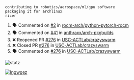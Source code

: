 ```
contributing to robotics/aerospace/ml/gpu software
packaging it for archlinux
ricer
```

<!--START_SECTION:activity-->
1. 🗣 Commented on [#2](https://github.com/rocm-arch/python-pytorch-rocm/issues/2) in [rocm-arch/python-pytorch-rocm](https://github.com/rocm-arch/python-pytorch-rocm)
2. 🗣 Commented on [#41](https://github.com/anthraxx/arch-pkgbuilds/issues/41) in [anthraxx/arch-pkgbuilds](https://github.com/anthraxx/arch-pkgbuilds)
3. ❌ Reopened PR [#276](https://github.com/USC-ACTLab/crazyswarm/pull/276) in [USC-ACTLab/crazyswarm](https://github.com/USC-ACTLab/crazyswarm)
4. ❌ Closed PR [#276](https://github.com/USC-ACTLab/crazyswarm/pull/276) in [USC-ACTLab/crazyswarm](https://github.com/USC-ACTLab/crazyswarm)
5. 🗣 Commented on [#276](https://github.com/USC-ACTLab/crazyswarm/issues/276) in [USC-ACTLab/crazyswarm](https://github.com/USC-ACTLab/crazyswarm)
<!--END_SECTION:activity-->


![statz](https://github-readme-stats.vercel.app/api?username=acxz&include_all_commits=true&show_icons=true)

[![lngwgez](https://github-readme-stats.vercel.app/api/top-langs/?username=acxz&layout=compact)](https://github.com/acxz/github-readme-stats)


<!--
**acxz/acxz** is a ✨ _special_ ✨ repository because its `README.md` (this file) appears on your GitHub profile.

Here are some ideas to get you started:

- 🔭 I’m currently working on ...
- 🌱 I’m currently learning ...
- 👯 I’m looking to collaborate on ...
- 🤔 I’m looking for help with ...
- 💬 Ask me about ...
- 📫 How to reach me: ...
- 😄 Pronouns: ...
- ⚡ Fun fact: ...
-->
